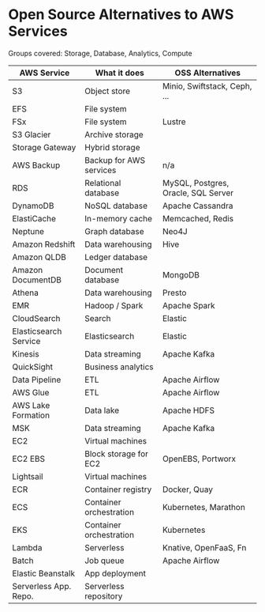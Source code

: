 # Open Source Alternatives to AWS Services

Groups covered: Storage, Database, Analytics, Compute

AWS Service             | What it does              | OSS Alternatives
------------------------|---------------------------|-----------------
S3                      | Object store              | Minio, Swiftstack, Ceph, ...
EFS                     | File system
FSx                     | File system               | Lustre
S3 Glacier              | Archive storage
Storage Gateway         | Hybrid storage            |
AWS Backup              | Backup for AWS services   | n/a
RDS                     | Relational database       | MySQL, Postgres, Oracle, SQL Server
DynamoDB                | NoSQL database            | Apache Cassandra
ElastiCache             | In-memory cache           | Memcached, Redis
Neptune                 | Graph database            | Neo4J
Amazon Redshift         | Data warehousing          | Hive
Amazon QLDB             | Ledger database
Amazon DocumentDB       | Document database         | MongoDB
Athena                  | Data warehousing          | Presto
EMR                     | Hadoop / Spark            | Apache Spark
CloudSearch             | Search                    | Elastic
Elasticsearch Service   | Elasticsearch             | Elastic
Kinesis                 | Data streaming            | Apache Kafka
QuickSight              | Business analytics
Data Pipeline           | ETL                       | Apache Airflow
AWS Glue                | ETL                       | Apache Airflow
AWS Lake Formation      | Data lake                 | Apache HDFS
MSK                     | Data streaming            | Apache Kafka
EC2                     | Virtual machines
EC2 EBS                 | Block storage for EC2     | OpenEBS, Portworx
Lightsail               | Virtual machines
ECR                     | Container registry        | Docker, Quay
ECS                     | Container orchestration   | Kubernetes, Marathon
EKS                     | Container orchestration   | Kubernetes
Lambda                  | Serverless                | Knative, OpenFaaS, Fn
Batch                   | Job queue                 | Apache Airflow
Elastic Beanstalk       | App deployment
Serverless App. Repo.   | Serverless repository